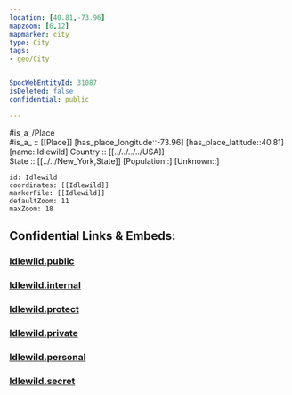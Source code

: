 ```yaml
---
location: [40.81,-73.96] 
mapzoom: [6,12] 
mapmarker: city 
type: City
tags:
- geo/City


SpocWebEntityId: 31087
isDeleted: false
confidential: public

---
```

#is_a_/Place  
#is_a_ :: [[Place]] 
[has_place_longitude::-73.96] 
[has_place_latitude::40.81] 
[name::Idlewild] 
Country :: [[../../../../USA]]  
State :: [[../../New_York,State]] 
[Population::] 
[Unknown::] 


```leaflet
id: Idlewild
coordinates: [[Idlewild]] 
markerFile: [[Idlewild]] 
defaultZoom: 11 
maxZoom: 18
```


## Confidential Links & Embeds: 

### [Idlewild.public](/_public/\Earth\Continent\America~North\USA\USA~Eastern\New_York,State\New_York.CitiesIdlewild.public.md) 

### [Idlewild.internal](/_internal/\Earth\Continent\America~North\USA\USA~Eastern\New_York,State\New_York.CitiesIdlewild.internal.md) 

### [Idlewild.protect](/_protect/\Earth\Continent\America~North\USA\USA~Eastern\New_York,State\New_York.CitiesIdlewild.protect.md) 

### [Idlewild.private](/_private/\Earth\Continent\America~North\USA\USA~Eastern\New_York,State\New_York.CitiesIdlewild.private.md) 

### [Idlewild.personal](/_personal/\Earth\Continent\America~North\USA\USA~Eastern\New_York,State\New_York.CitiesIdlewild.personal.md) 

### [Idlewild.secret](/_secret/\Earth\Continent\America~North\USA\USA~Eastern\New_York,State\New_York.CitiesIdlewild.secret.md)

